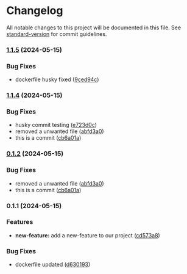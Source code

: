 # Changelog

All notable changes to this project will be documented in this file. See [standard-version](https://github.com/conventional-changelog/standard-version) for commit guidelines.

### [1.1.5](https://github.com/sarikamahboob/frontend-boilerplate-next/compare/v1.1.4...v1.1.5) (2024-05-15)


### Bug Fixes

* dockerfile husky fixed ([9ced94c](https://github.com/sarikamahboob/frontend-boilerplate-next/commit/9ced94c5778b064aa6f816189dd7b48887a6539d))

### [1.1.4](https://github.com/sarikamahboob/frontend-boilerplate-next/compare/v0.1.1...v1.1.4) (2024-05-15)


### Bug Fixes

* husky commit testing ([e723d0c](https://github.com/sarikamahboob/frontend-boilerplate-next/commit/e723d0c7929dc5e4d73d5f4b71bc91f33ca39a45))
* removed a unwanted file ([abfd3a0](https://github.com/sarikamahboob/frontend-boilerplate-next/commit/abfd3a06f48302d41d84c20b63f059bc02401eb1))
* this is a commit ([cb6a01a](https://github.com/sarikamahboob/frontend-boilerplate-next/commit/cb6a01abcfb47b9d6fbd8e39d06d0c13eb5b363a))

### [0.1.2](https://github.com/sarikamahboob/frontend-boilerplate-next/compare/v0.1.1...v0.1.2) (2024-05-15)


### Bug Fixes

* removed a unwanted file ([abfd3a0](https://github.com/sarikamahboob/frontend-boilerplate-next/commit/abfd3a06f48302d41d84c20b63f059bc02401eb1))
* this is a commit ([cb6a01a](https://github.com/sarikamahboob/frontend-boilerplate-next/commit/cb6a01abcfb47b9d6fbd8e39d06d0c13eb5b363a))

### 0.1.1 (2024-05-15)


### Features

* **new-feature:** add a new-feature to our project ([cd573a8](https://github.com/sarikamahboob/frontend-boilerplate-next/commit/cd573a89e600a433b4eb725cbefd566a74dda578))


### Bug Fixes

* dockerfile updated ([d630193](https://github.com/sarikamahboob/frontend-boilerplate-next/commit/d630193e7863c606630a439b0f5d5cd2d8446775))
